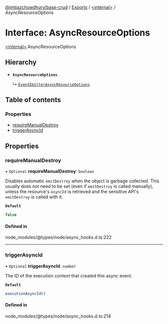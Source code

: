 [@imtiazchowdhury/base-crud](../README.md) / [Exports](../modules.md) / [\<internal\>](../modules/internal_.md) / AsyncResourceOptions

# Interface: AsyncResourceOptions

[\<internal\>](../modules/internal_.md).AsyncResourceOptions

## Hierarchy

- **`AsyncResourceOptions`**

  ↳ [`EventEmitterAsyncResourceOptions`](internal_.EventEmitter.EventEmitterAsyncResourceOptions.md)

## Table of contents

### Properties

- [requireManualDestroy](internal_.AsyncResourceOptions.md#requiremanualdestroy)
- [triggerAsyncId](internal_.AsyncResourceOptions.md#triggerasyncid)

## Properties

### requireManualDestroy

• `Optional` **requireManualDestroy**: `boolean`

Disables automatic `emitDestroy` when the object is garbage collected.
This usually does not need to be set (even if `emitDestroy` is called
manually), unless the resource's `asyncId` is retrieved and the
sensitive API's `emitDestroy` is called with it.

**`Default`**

```ts
false
```

#### Defined in

node_modules/@types/node/async_hooks.d.ts:222

___

### triggerAsyncId

• `Optional` **triggerAsyncId**: `number`

The ID of the execution context that created this async event.

**`Default`**

```ts
executionAsyncId()
```

#### Defined in

node_modules/@types/node/async_hooks.d.ts:214
